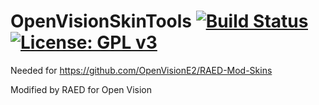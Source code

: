 OpenVisionSkinTools [![Build Status](https://travis-ci.org/OpenVisionE2/OpenVisionSkinTools.svg?branch=master)](https://travis-ci.org/OpenVisionE2/OpenVisionSkinTools) [![License: GPL v3](https://img.shields.io/badge/License-GPLv3-blue.svg)](https://www.gnu.org/licenses/gpl-3.0)
===================
Needed for https://github.com/OpenVisionE2/RAED-Mod-Skins

Modified by RAED for Open Vision
